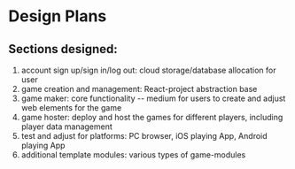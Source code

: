 # Design Plans

## Sections designed:
1. account sign up/sign in/log out: cloud storage/database allocation for user
2. game creation and management: React-project abstraction base
3. game maker: core functionality -- medium for users to create and adjust web elements for the game
4. game hoster: deploy and host the games for different players, including player data management
5. test and adjust for platforms: PC browser, iOS playing App, Android playing App
6. additional template modules: various types of game-modules 
